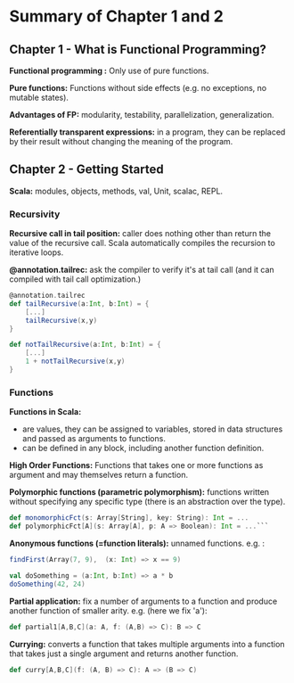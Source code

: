 Summary of Chapter 1 and 2
=======================

## Chapter 1 - What is Functional Programming?

**Functional programming :** Only use of pure functions.

**Pure functions:** Functions without side effects (e.g. no exceptions, no mutable states).

**Advantages of FP:** modularity, testability, parallelization, generalization.

**Referentially transparent expressions:** in a program, they can be replaced by their result without changing the  meaning of the program.

## Chapter 2 - Getting Started

**Scala:** modules, objects, methods, val, Unit, scalac, REPL.

### Recursivity

**Recursive call in tail position:** caller does nothing other than return the value
of the recursive call.  Scala automatically compiles the recursion to iterative loops.

**@annotation.tailrec:** ask the compiler to verify it's at tail call (and it can compiled with tail call optimization.)

```Scala
@annotation.tailrec
def tailRecursive(a:Int, b:Int) = {
	[...]
	tailRecursive(x,y)
}

def notTailRecursive(a:Int, b:Int) = {
	[...]
	1 + notTailRecursive(x,y)
}
```

### Functions

**Functions in Scala:**

   - are values, they can be assigned to variables, stored in data structures and passed as arguments to functions.
   - can be defined in any block, including another function definition.

**High Order Functions:** Functions that takes one or more functions as argument and may themselves return a function.

**Polymorphic functions (parametric polymorphism):**  functions written without specifying any specific type (there is an abstraction over the type).

```Scala
def monomorphicFct(s: Array[String], key: String): Int = ...
def polymorphicFct[A](s: Array[A], p: A => Boolean): Int = ...```
```

**Anonymous functions (=function literals):** unnamed functions. e.g. :
```Scala
findFirst(Array(7, 9),  (x: Int) => x == 9)

val doSomething = (a:Int, b:Int) => a * b
doSomething(42, 24)
```

**Partial application:** fix a number of arguments to a function and produce another function of smaller arity. e.g.  (here we fix 'a'):
```Scala
def partial1[A,B,C](a: A, f: (A,B) => C): B => C
```

**Currying:** converts a function that takes multiple arguments into a function that takes just a single argument and returns another function.
```Scala
def curry[A,B,C](f: (A, B) => C): A => (B => C)
```

